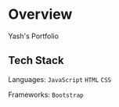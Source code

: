 # Overview
Yash's Portfolio

## Tech Stack

Languages: `JavaScript` `HTML` `CSS`

Frameworks: `Bootstrap`
